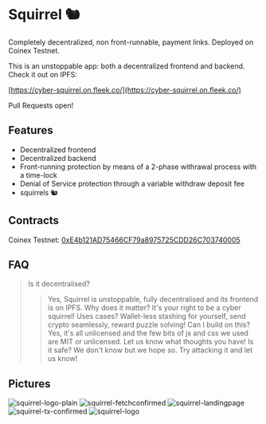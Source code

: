 # Squirrel 🐿️

Completely decentralized, non front-runnable, payment links. Deployed on Coinex Testnet.

This is an unstoppable app: both a decentralized frontend and backend. Check it out on IPFS:

[https://cyber-squirrel.on.fleek.co/](https://cyber-squirrel.on.fleek.co/)

Pull Requests open!

## Features


- Decentralized frontend
- Decentralized backend
- Front-running protection by means of a 2-phase withrawal process with a time-lock
- Denial of Service protection through a variable withdraw deposit fee
- squirrels 🐿️

## Contracts

Coinex Testnet: [0xE4b121AD75466CF79a8975725CDD26C703740005](https://testnet.coinex.net/address/0xE4b121AD75466CF79a8975725CDD26C703740005)

## FAQ

> Is it decentralised?
>
> > Yes, Squirrel is unstoppable, fully decentralised and its frontend is on IPFS.
> > Why does it matter?
> > It's your right to be a cyber squirrel!
> > Uses cases?
> > Wallet-less stashing for yourself, send crypto seamlessly, reward puzzle solving!
> > Can I build on this?
> > Yes, it's all unlicensed and the few bits of js and css we used are MIT or unlicensed. Let us know what thoughts you have!
> > Is it safe?
> > We don't know but we hope so. Try attacking it and let us know!


## Pictures

![squirrel-logo-plain](https://user-images.githubusercontent.com/10008415/190924853-3b1ff3fc-27cb-4b7a-8c45-5e80195a80d7.PNG)
![squirrel-fetchconfirmed](https://user-images.githubusercontent.com/10008415/190924854-351a567c-ef16-493e-8615-6088d179e06e.PNG)
![squirrel-landingpage](https://user-images.githubusercontent.com/10008415/190924855-dd99c655-7129-4c2f-b092-ec2e0154fe08.PNG)
![squirrel-tx-confirmed](https://user-images.githubusercontent.com/10008415/190924856-a161a808-a135-46d1-bf81-319b272ca94d.PNG)
![squirrel-logo](https://user-images.githubusercontent.com/10008415/190924858-423b2478-40dd-4de5-aa28-cee444b0f5d6.PNG)
